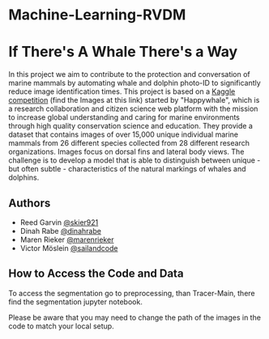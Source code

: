 # Machine-Learning-RVDM

# If There's A Whale There's a Way

In this project we aim to contribute to the protection and conversation of marine mammals by automating whale and dolphin photo-ID to significantly reduce image identification times.
This project is based on a [Kaggle competition](https://www.kaggle.com/c/happy-whale-and-dolphin/overview) (find the Images at this link) started by "Happywhale", which is a research collaboration and citizen science web platform with the mission to increase global understanding and caring for marine environments through high quality conservation science and education. They provide a dataset that contains images of over 15,000 unique individual marine mammals from 26 different species collected from 28 different research organizations. Images focus on dorsal fins and lateral body views. The challenge is to develop a model that is able to distinguish between unique - but often subtle - characteristics of the natural markings of whales and dolphins. 



## Authors

- Reed Garvin [@skier921](https://www.github.com/skier921)
- Dinah Rabe [@dinahrabe](https://www.github.com/dinahrabe)
- Maren Rieker [@marenrieker](https://www.github.com/marenrieker)
- Victor Möslein [@sailandcode](https://www.github.com/sailandcode)

## How to Access the Code and Data

To access the segmentation go to preprocessing, than Tracer-Main, there find the segmentation jupyter notebook. 

Please be aware that you may need to change the path of the images in the code to match your local setup.  

